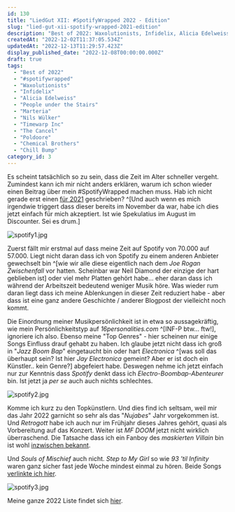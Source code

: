 ```yaml
---
id: 130
title: "LiedGut XII: #SpotifyWrapped 2022 - Edition"
slug: "lied-gut-xii-spotify-wrapped-2021-edition"
description: "Best of 2022: Waxolutionists, Infidelix, Alicia Edelweiss, People under the Stairs, Marteria, Nils Wülker, Timewarp Inc, The Cancel, Poldoore, Chemical Brothers, Chill Bump"
createdAt: "2022-12-02T11:37:05.534Z"
updatedAt: "2022-12-13T11:29:57.423Z"
display_published_date: "2022-12-08T00:00:00.000Z"
draft: true
tags:
  - "Best of 2022"
  - "#spotifywrapped"
  - "Waxolutionists"
  - "Infidelix"
  - "Alicia Edelweiss"
  - "People under the Stairs"
  - "Marteria"
  - "Nils Wülker"
  - "Timewarp Inc"
  - "The Cancel"
  - "Poldoore"
  - "Chemical Brothers"
  - "Chill Bump"
category_id: 3
---
```




Es scheint tatsächlich so zu sein, dass die Zeit im Alter schneller vergeht. Zumindest kann ich mir nicht anders erklären, warum ich schon wieder einen Beitrag über mein #SpotifyWrapped machen muss. Hab ich nicht gerade erst einen [für 2021](https://www.flore.nz/blog/lied-gut-vi-spotify-wrapped-2021) geschrieben? ^[Und auch wenn es mich irgendwie triggert dass dieser bereits im November da war, habe ich dies jetzt einfach für mich akzeptiert. Ist wie Spekulatius im August im Discounter. Sei es drum.]

![spotify1.jpg](https://res.cloudinary.com/dlsll9dkn/image/upload/v1669977115/spotify1_1b2f0a17ab.jpg)

<!--more-->

Zuerst fällt mir erstmal auf dass meine Zeit auf Spotify von 70.000 auf 57.000. Liegt nicht daran dass ich von Spotify zu einem anderen Anbieter gewechselt bin ^[wie wir alle diese eigentlich nach dem _Joe Rogan Zwischenfall_ vor hatten. Scheinbar war Neil Diamond der einzige der hart geblieben ist] oder viel mehr Platten gehört habe... eher daran dass ich während der Arbeitszeit bedeutend weniger Musik höre. Was wieder rum daran liegt dass ich meine Ablenkungen in dieser Zeit reduziert habe - aber dass ist eine ganz andere Geschichte / anderer Blogpost der vielleicht noch kommt. 

Die Einordnung meiner Musikpersönlichkeit ist in etwa so aussagekräftig, wie mein Persönlichkeitstyp auf *16personalities.com* ^[INF-P btw... ftw!], ignoriere ich also. Ebenso meine "Top Genres" - hier scheinen nur einige Songs Einfluss drauf gehabt zu haben. Ich glaube jetzt nicht dass ich groß in "*Jazz Boom Bap*" eingetaucht bin oder hart *Electronica* ^[was soll das überhaupt sein? Ist hier *Jay Electronica* gemeint? Aber er ist doch ein Künstler.. kein Genre?] abgefeiert habe. Deswegen nehme ich jetzt einfach nur zur Kenntnis dass *Spotify* denkt dass ich *Electro-Boombap-Abenteurer* bin. Ist jetzt ja *per se* auch auch nichts schlechtes. 

![spotify2.jpg](https://res.cloudinary.com/dlsll9dkn/image/upload/v1669977115/spotify2_fd2c67f189.jpg)

Komme ich kurz zu den Topkünstlern. Und dies find ich seltsam, weil mir das Jahr 2022 garnicht so sehr als das "_Nujabes_" Jahr vorgekommen ist. Und _Retrogott_ habe ich auch nur im Frühjahr dieses Jahres gehört, quasi als Vorbereitung auf das Konzert. 
Weiter ist _MF DOOM_ jetzt nicht wirklich überraschend. Die Tatsache dass ich ein Fanboy des _maskierten Villain_ bin ist wohl [inzwischen bekannt](https://www.flore.nz/blog/lied-gut-xi-mf-doom-edition). 

Und *Souls of Mischief* auch nicht. *Step to My Girl* so wie *93 'til Infinity* waren ganz sicher fast jede Woche mindest einmal zu hören. Beide Songs [verlinkte ich hier](https://www.flore.nz/blog/liedgut-ix). 

![spotify3.jpg](https://res.cloudinary.com/dlsll9dkn/image/upload/v1669977115/spotify3_6335fd69a8.jpg)


Meine ganze 2022 Liste findet sich [hier](https://open.spotify.com/playlist/57KnDHvRAJVCH5Ezl5INK8?si=32c8bd0a7cb84c8e).
